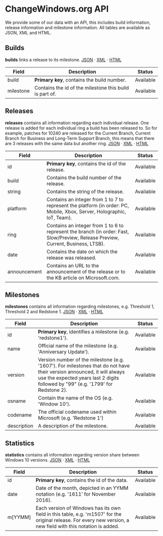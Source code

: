 # ChangeWindows.org API
We provide some of our data with an API, this includes build information, release information and milestone information. All tables are available as JSON, XML and HTML.

## Builds
**builds** links a release to its milestone.
[JSON](http://changewindows.org/api/cw/builds.json) &middot; [XML](http://changewindows.org/api/cw/builds.xml) &middot; [HTML](http://changewindows.org/api/cw/builds.html)

Field | Description | Status
------------ | ------------- | -------------
build | **Primary key**, contains the build number. | Available
milestone | Contains the id of the milestone this build is part of. | Available

## Releases
**releases** contains all information regarding each individual release. One release is added for each individual ring a build has been released to. So for example, patches for 10240 are released for the Current Branch, Current Branch for Business and Long-Term Support Branch, this means that there are 3 releases with the same data but another ring.
[JSON](http://changewindows.org/api/cw/releases.json) &middot; [XML](http://changewindows.org/api/cw/releases.xml) &middot; [HTML](http://changewindows.org/api/cw/releases.html)

Field | Description | Status
------------ | ------------- | -------------
id | **Primary key**, contains the id of the release. | Available
build | Contains the build number of the release. | Available
string | Contains the string of the release. | Available
platform | Contains an integer from 1 to 7 to represent the platform (in order: PC, Mobile, Xbox, Server, Holographic, IoT, Team). | Available
ring | Contains an integer from 1 to 6 to represent the branch (in order: Fast, Slow/Preview, Release Preview, Current, Business, LTSB). | Available
date | Contains the date on which the release was released. | Available
announcement | Contains an URL to the announcement of the release or to the KB article on Microsoft.com. | Available

## Milestones
**milestones** contains all information regarding milestones, e.g. Threshold 1, Threshold 2 and Redstone 1.
[JSON](http://changewindows.org/api/cw/milestones.json) &middot; [XML](http://changewindows.org/api/cw/milestones.xml) &middot; [HTML](http://changewindows.org/api/cw/milestones.html)

Field | Description | Status
------------ | ------------- | -------------
id | **Primary key**, identifies a milestone (e.g. 'redstone1'). | Available
name | Official name of the milestone (e.g. 'Anniversary Update'). | Available
version | Version number of the milestone (e.g. '1607'). For milestones that do not have their version announced, it will always use the expected years last 2 digits followed by "99" (e.g. '1799' for Redstone 2). | Available
osname | Contain the name of the OS (e.g. 'Window 10'). | Available
codename | The official codename used within Microsoft (e.g. 'Redstone 1') | Available
description | A description of the milestone. | Available

## Statistics
**statistics** contains all information regarding version share between Windows 10 versions.
[JSON](http://changewindows.org/api/cw/statistics.json) &middot; [XML](http://changewindows.org/api/cw/statistics.xml) &middot; [HTML](http://changewindows.org/api/cw/statistics.html)

Field | Description | Status
------------ | ------------- | -------------
id | **Primary key**, contains the id of the data. | Available
date | Date of the month, depicted in an YYMM notation (e.g. '1611' for November 2016). | Available
m[YYMM] | Each version of Windows has its own field in this table, e.g. 'm1507' for the original release. For every new version, a new field with this notation is added. | Available